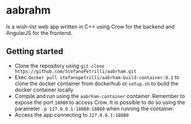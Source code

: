 # aabrahm
Is a wish-list web app written in C++ using 
Crow for the backend and AngularJS 
for the frontend.

## Getting started
- Clone the repository using
`git clone https://github.com/StefanoPetrilli/aabrham.git`
- Exec `docker pull stefanopetrilli/aabrham-build-container:0.1` 
to clone the docker container from dockerhub 
or `setup.sh` to build the docker container locally
- Compile and run using the `aabrham-container` container. 
Remember to expose the port `18080` to access Crow. It is 
possible to do so using the parameter `-p 127.0.0.1:18080:18080` when running 
the container.
- Access the app connecting to `127.0.0.1:18080`